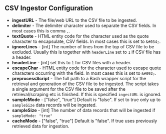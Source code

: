 ## CSV Ingestor Configuration

* **ingestURL** - The file/web URL to the CSV file to be ingested.
* **delimiter** - The delimiter character used to separate the CSV fields. In most cases this is comma `,`.
* **textQuote** - HTML entity code for the character used as the quote character to encapsulate, CSV fields. In most cases this is set to  `&#034;`.
* **ignoreLines** - [int] The number of lines from the top of CSV file to be excluded. Usually this is together with `headerLine` set to `1` if CSV file has a header.
* **headerLine** - [int] set this to `1` for CSV files with a header.
* **escapeChar** -  HTML entity code for the character used to escape quote characters occurring with the field. In most cases this is set to  `&#092;`.
* **preprocessScript** - The full path to a Bash wrapper script for the retrieval and generation of the CSV file to be ingested. The script takes a single argument for the CSV file to be saved after the retrieval/scraping etc is finished. If this is specified `ingestURL` is ignored.
* **sampleMode** - ["false", "true"] Default is "false". If set to true only up to `sampleSize` data records will be ingested.
* **sampleSize** - [int] The number of data records that will be ingested if `sampleMode: "true"`
* **cacheMode** - ["false", "true"] Default is "false". If true uses previously retrieved data for ingestion.

